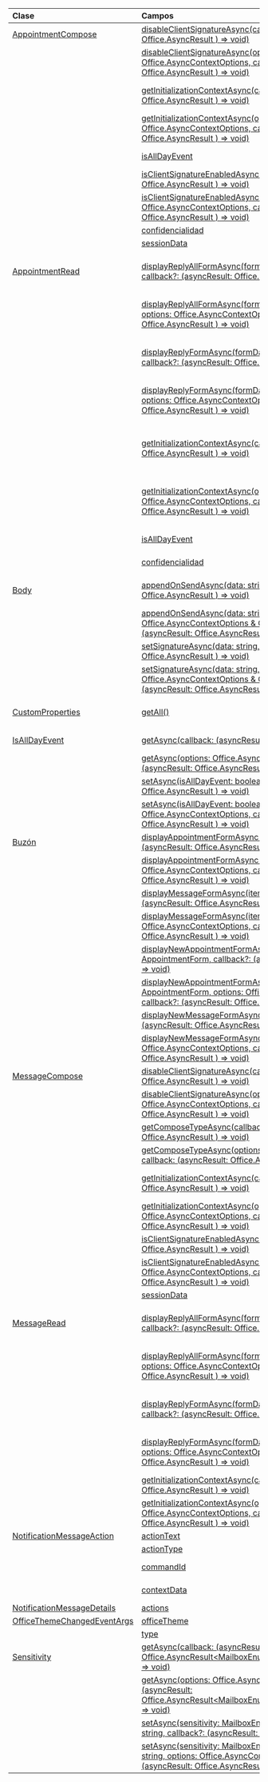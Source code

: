 | Clase | Campos | Descripción |
|:---|:---|:---|
|[AppointmentCompose](/javascript/api/outlook/outlook.appointmentcompose)|[disableClientSignatureAsync(callback?: (asyncResult: Office.AsyncResult <void> ) => void)](/javascript/api/outlook/outlook.appointmentcompose#disableclientsignatureasync-callback--asyncresult-)|Deshabilita la firma de cliente de Outlook.|
||[disableClientSignatureAsync(options: Office.AsyncContextOptions, callback?: (asyncResult: Office.AsyncResult <void> ) => void)](/javascript/api/outlook/outlook.appointmentcompose#disableclientsignatureasync-options--callback--asyncresult-)|Deshabilita la firma de cliente de Outlook.|
||[getInitializationContextAsync(callback?: (asyncResult: Office.AsyncResult <string> ) => void)](/javascript/api/outlook/outlook.appointmentcompose#getinitializationcontextasync-callback--asyncresult-)|Obtiene los datos de inicialización pasados cuando el complemento se activa mediante un mensaje accionable.|
||[getInitializationContextAsync(options: Office.AsyncContextOptions, callback?: (asyncResult: Office.AsyncResult <string> ) => void)](/javascript/api/outlook/outlook.appointmentcompose#getinitializationcontextasync-options--callback--asyncresult-)|Obtiene los datos de inicialización pasados cuando el complemento se activa mediante un mensaje accionable.|
||[isAllDayEvent](/javascript/api/outlook/outlook.appointmentcompose#isalldayevent)|Obtiene o establece la propiedad {@link Office.IsAllDayEvent} de una cita.|
||[isClientSignatureEnabledAsync(callback: (asyncResult: Office.AsyncResult <boolean> ) => void)](/javascript/api/outlook/outlook.appointmentcompose#isclientsignatureenabledasync-callback--asyncresult-)|Obtiene si la firma de cliente está habilitada.|
||[isClientSignatureEnabledAsync(options: Office.AsyncContextOptions, callback: (asyncResult: Office.AsyncResult <boolean> ) => void)](/javascript/api/outlook/outlook.appointmentcompose#isclientsignatureenabledasync-options--callback--asyncresult-)|Obtiene si la firma de cliente está habilitada.|
||[confidencialidad](/javascript/api/outlook/outlook.appointmentcompose#sensitivity)|Obtiene o establece el {@link Office.Sensitivity | sensitivity} de una cita.|
||[sessionData](/javascript/api/outlook/outlook.appointmentcompose#sessiondata)|Administra {@link Office.SessionData | SessionData} de un elemento en modo redacción.|
|[AppointmentRead](/javascript/api/outlook/outlook.appointmentread)|[displayReplyAllFormAsync(formData: string \| ReplyFormData, callback?: (asyncResult: Office.AsyncResult <void> ) => void)](/javascript/api/outlook/outlook.appointmentread#displayreplyallformasync-formdata--callback--asyncresult-)|Muestra un formulario de respuesta que incluye el remitente y todos los destinatarios del mensaje seleccionado o el organizador y todos los asistentes de la|
||[displayReplyAllFormAsync(formData: string \| ReplyFormData, options: Office.AsyncContextOptions, callback?: (asyncResult: Office.AsyncResult <void> ) => void)](/javascript/api/outlook/outlook.appointmentread#displayreplyallformasync-formdata--options--callback--asyncresult-)|Muestra un formulario de respuesta que incluye el remitente y todos los destinatarios del mensaje seleccionado o el organizador y todos los asistentes de la|
||[displayReplyFormAsync(formData: string \| ReplyFormData, callback?: (asyncResult: Office.AsyncResult <void> ) => void)](/javascript/api/outlook/outlook.appointmentread#displayreplyformasync-formdata--callback--asyncresult-)|Muestra un formulario de respuesta que incluye solo el remitente del mensaje seleccionado o el organizador de la cita seleccionada.|
||[displayReplyFormAsync(formData: string \| ReplyFormData, options: Office.AsyncContextOptions, callback?: (asyncResult: Office.AsyncResult <void> ) => void)](/javascript/api/outlook/outlook.appointmentread#displayreplyformasync-formdata--options--callback--asyncresult-)|Muestra un formulario de respuesta que incluye solo el remitente del mensaje seleccionado o el organizador de la cita seleccionada.|
||[getInitializationContextAsync(callback?: (asyncResult: Office.AsyncResult <string> ) => void)](/javascript/api/outlook/outlook.appointmentread#getinitializationcontextasync-callback--asyncresult-)|Obtiene los datos de inicialización pasados cuando el complemento es {@link https://docs.microsoft.com/outlook/actionable-messages/invoke-add-in-from-actionable-message | activado por un mensaje accionable}.|
||[getInitializationContextAsync(options: Office.AsyncContextOptions, callback?: (asyncResult: Office.AsyncResult <string> ) => void)](/javascript/api/outlook/outlook.appointmentread#getinitializationcontextasync-options--callback--asyncresult-)|Obtiene los datos de inicialización pasados cuando el complemento es {@link https://docs.microsoft.com/outlook/actionable-messages/invoke-add-in-from-actionable-message | activado por un mensaje accionable}.|
||[isAllDayEvent](/javascript/api/outlook/outlook.appointmentread#isalldayevent)|Devuelve un valor booleano que indica si el evento es todo el día.|
||[confidencialidad](/javascript/api/outlook/outlook.appointmentread#sensitivity)|Proporciona el valor de confidencialidad de la cita.|
|[Body](/javascript/api/outlook/outlook.body)|[appendOnSendAsync(data: string, callback?: (asyncResult: Office.AsyncResult <void> ) => void)](/javascript/api/outlook/outlook.body#appendonsendasync-data--callback--asyncresult-)|Anexa al envío del contenido especificado al final del cuerpo del elemento, después de cualquier firma.|
||[appendOnSendAsync(data: string, options: Office.AsyncContextOptions & CoercionTypeOptions, callback?: (asyncResult: Office.AsyncResult <void> ) => void)](/javascript/api/outlook/outlook.body#appendonsendasync-data--options--callback--asyncresult-)|Anexa al envío del contenido especificado al final del cuerpo del elemento, después de cualquier firma.|
||[setSignatureAsync(data: string, callback?: (asyncResult: Office.AsyncResult <void> ) => void)](/javascript/api/outlook/outlook.body#setsignatureasync-data--callback--asyncresult-)|Agrega o reemplaza la firma del cuerpo del elemento.|
||[setSignatureAsync(data: string, options: Office.AsyncContextOptions & CoercionTypeOptions, callback?: (asyncResult: Office.AsyncResult <void> ) => void)](/javascript/api/outlook/outlook.body#setsignatureasync-data--options--callback--asyncresult-)|Agrega o reemplaza la firma del cuerpo del elemento.|
|[CustomProperties](/javascript/api/outlook/outlook.customproperties)|[getAll()](/javascript/api/outlook/outlook.customproperties#getall--)|Devuelve un objeto con todas las propiedades personalizadas de una colección de pares nombre/valor.|
|[IsAllDayEvent](/javascript/api/outlook/outlook.isalldayevent)|[getAsync(callback: (asyncResult: Office.AsyncResult <boolean> ) => void)](/javascript/api/outlook/outlook.isalldayevent#getasync-callback--asyncresult-)|Obtiene el valor booleano que indica si el evento está todo el día o no.|
||[getAsync(options: Office.AsyncContextOptions, callback: (asyncResult: Office.AsyncResult <boolean> ) => void)](/javascript/api/outlook/outlook.isalldayevent#getasync-options--callback--asyncresult-)|Obtiene el valor booleano que indica si el evento está todo el día o no.|
||[setAsync(isAllDayEvent: boolean, callback?: (asyncResult: Office.AsyncResult <void> ) => void)](/javascript/api/outlook/outlook.isalldayevent#setasync-isalldayevent--callback--asyncresult-)|Establece el estado del evento de todo el día de una cita.|
||[setAsync(isAllDayEvent: boolean, options: Office.AsyncContextOptions, callback?: (asyncResult: Office.AsyncResult <void> ) => void)](/javascript/api/outlook/outlook.isalldayevent#setasync-isalldayevent--options--callback--asyncresult-)|Establece el estado del evento de todo el día de una cita.|
|[Buzón](/javascript/api/outlook/outlook.mailbox)|[displayAppointmentFormAsync(itemId: string, callback?: (asyncResult: Office.AsyncResult <void> ) => void)](/javascript/api/outlook/outlook.mailbox#displayappointmentformasync-itemid--callback--asyncresult-)|Muestra una cita de calendario existente.|
||[displayAppointmentFormAsync(itemId: string, options: Office.AsyncContextOptions, callback?: (asyncResult: Office.AsyncResult <void> ) => void)](/javascript/api/outlook/outlook.mailbox#displayappointmentformasync-itemid--options--callback--asyncresult-)|Muestra una cita de calendario existente.|
||[displayMessageFormAsync(itemId: string, callback?: (asyncResult: Office.AsyncResult <void> ) => void)](/javascript/api/outlook/outlook.mailbox#displaymessageformasync-itemid--callback--asyncresult-)|Muestra un mensaje existente.|
||[displayMessageFormAsync(itemId: string, options: Office.AsyncContextOptions, callback?: (asyncResult: Office.AsyncResult <void> ) => void)](/javascript/api/outlook/outlook.mailbox#displaymessageformasync-itemid--options--callback--asyncresult-)|Muestra un mensaje existente.|
||[displayNewAppointmentFormAsync(parameters: AppointmentForm, callback?: (asyncResult: Office.AsyncResult <void> ) => void)](/javascript/api/outlook/outlook.mailbox#displaynewappointmentformasync-parameters--callback--asyncresult-)|Muestra un formulario para crear una cita de calendario.|
||[displayNewAppointmentFormAsync(parameters: AppointmentForm, options: Office.AsyncContextOptions, callback?: (asyncResult: Office.AsyncResult <void> ) => void)](/javascript/api/outlook/outlook.mailbox#displaynewappointmentformasync-parameters--options--callback--asyncresult-)|Muestra un formulario para crear una cita de calendario.|
||[displayNewMessageFormAsync(parameters: any, callback?: (asyncResult: Office.AsyncResult <void> ) => void)](/javascript/api/outlook/outlook.mailbox#displaynewmessageformasync-parameters--callback--asyncresult-)|Muestra un formulario para crear un mensaje nuevo.|
||[displayNewMessageFormAsync(parameters: any, options: Office.AsyncContextOptions, callback?: (asyncResult: Office.AsyncResult <void> ) => void)](/javascript/api/outlook/outlook.mailbox#displaynewmessageformasync-parameters--options--callback--asyncresult-)|Muestra un formulario para crear un mensaje nuevo.|
|[MessageCompose](/javascript/api/outlook/outlook.messagecompose)|[disableClientSignatureAsync(callback?: (asyncResult: Office.AsyncResult <void> ) => void)](/javascript/api/outlook/outlook.messagecompose#disableclientsignatureasync-callback--asyncresult-)|Deshabilita la firma de cliente de Outlook.|
||[disableClientSignatureAsync(options: Office.AsyncContextOptions, callback?: (asyncResult: Office.AsyncResult <void> ) => void)](/javascript/api/outlook/outlook.messagecompose#disableclientsignatureasync-options--callback--asyncresult-)|Deshabilita la firma de cliente de Outlook.|
||[getComposeTypeAsync(callback: (asyncResult: Office.AsyncResult <any> ) => void)](/javascript/api/outlook/outlook.messagecompose#getcomposetypeasync-callback--asyncresult-)|Especifica el tipo de redacción de mensajes y su tipo de coerción.|
||[getComposeTypeAsync(options: Office.AsyncContextOptions, callback: (asyncResult: Office.AsyncResult <any> ) => void)](/javascript/api/outlook/outlook.messagecompose#getcomposetypeasync-options--callback--asyncresult-)|Especifica el tipo de redacción de mensajes y su tipo de coerción.|
||[getInitializationContextAsync(callback?: (asyncResult: Office.AsyncResult <string> ) => void)](/javascript/api/outlook/outlook.messagecompose#getinitializationcontextasync-callback--asyncresult-)|Obtiene los datos de inicialización pasados cuando el complemento se activa mediante un mensaje accionable.|
||[getInitializationContextAsync(options: Office.AsyncContextOptions, callback?: (asyncResult: Office.AsyncResult <string> ) => void)](/javascript/api/outlook/outlook.messagecompose#getinitializationcontextasync-options--callback--asyncresult-)|Obtiene los datos de inicialización pasados cuando el complemento se activa mediante un mensaje accionable.|
||[isClientSignatureEnabledAsync(callback: (asyncResult: Office.AsyncResult <boolean> ) => void)](/javascript/api/outlook/outlook.messagecompose#isclientsignatureenabledasync-callback--asyncresult-)|Obtiene si la firma de cliente está habilitada.|
||[isClientSignatureEnabledAsync(options: Office.AsyncContextOptions, callback: (asyncResult: Office.AsyncResult <boolean> ) => void)](/javascript/api/outlook/outlook.messagecompose#isclientsignatureenabledasync-options--callback--asyncresult-)|Obtiene si la firma de cliente está habilitada.|
||[sessionData](/javascript/api/outlook/outlook.messagecompose#sessiondata)|Administra {@link Office.SessionData | SessionData} de un elemento en modo redacción.|
|[MessageRead](/javascript/api/outlook/outlook.messageread)|[displayReplyAllFormAsync(formData: string \| ReplyFormData, callback?: (asyncResult: Office.AsyncResult <void> ) => void)](/javascript/api/outlook/outlook.messageread#displayreplyallformasync-formdata--callback--asyncresult-)|Muestra un formulario de respuesta que incluye el remitente y todos los destinatarios del mensaje seleccionado o el organizador y todos los asistentes de la|
||[displayReplyAllFormAsync(formData: string \| ReplyFormData, options: Office.AsyncContextOptions, callback?: (asyncResult: Office.AsyncResult <void> ) => void)](/javascript/api/outlook/outlook.messageread#displayreplyallformasync-formdata--options--callback--asyncresult-)|Muestra un formulario de respuesta que incluye el remitente y todos los destinatarios del mensaje seleccionado o el organizador y todos los asistentes de la|
||[displayReplyFormAsync(formData: string \| ReplyFormData, callback?: (asyncResult: Office.AsyncResult <void> ) => void)](/javascript/api/outlook/outlook.messageread#displayreplyformasync-formdata--callback--asyncresult-)|Muestra un formulario de respuesta que incluye solo el remitente del mensaje seleccionado o el organizador de la cita seleccionada.|
||[displayReplyFormAsync(formData: string \| ReplyFormData, options: Office.AsyncContextOptions, callback?: (asyncResult: Office.AsyncResult <void> ) => void)](/javascript/api/outlook/outlook.messageread#displayreplyformasync-formdata--options--callback--asyncresult-)|Muestra un formulario de respuesta que incluye solo el remitente del mensaje seleccionado o el organizador de la cita seleccionada.|
||[getInitializationContextAsync(callback?: (asyncResult: Office.AsyncResult <string> ) => void)](/javascript/api/outlook/outlook.messageread#getinitializationcontextasync-callback--asyncresult-)|Obtiene los datos de inicialización pasados cuando el complemento está|
||[getInitializationContextAsync(options: Office.AsyncContextOptions, callback?: (asyncResult: Office.AsyncResult <string> ) => void)](/javascript/api/outlook/outlook.messageread#getinitializationcontextasync-options--callback--asyncresult-)|Obtiene los datos de inicialización pasados cuando el complemento está|
|[NotificationMessageAction](/javascript/api/outlook/outlook.notificationmessageaction)|[actionText](/javascript/api/outlook/outlook.notificationmessageaction#actiontext)|Texto del vínculo de acción.|
||[actionType](/javascript/api/outlook/outlook.notificationmessageaction#actiontype)|Tipo de acción que se va a realizar.|
||[commandId](/javascript/api/outlook/outlook.notificationmessageaction#commandid)|Botón definido en el manifiesto basado en el tipo de elemento.|
||[contextData](/javascript/api/outlook/outlook.notificationmessageaction#contextdata)|Cualquier dato JSON que el botón debe transmitir.|
|[NotificationMessageDetails](/javascript/api/outlook/outlook.notificationmessagedetails)|[actions](/javascript/api/outlook/outlook.notificationmessagedetails#actions)|Especifica las acciones del mensaje.|
|[OfficeThemeChangedEventArgs](/javascript/api/outlook/outlook.officethemechangedeventargs)|[officeTheme](/javascript/api/outlook/outlook.officethemechangedeventargs#officetheme)|Obtiene el tema de Office actualizado.|
||[type](/javascript/api/outlook/outlook.officethemechangedeventargs#type)|Obtiene el tipo del evento.|
|[Sensitivity](/javascript/api/outlook/outlook.sensitivity)|[getAsync(callback: (asyncResult: Office.AsyncResult<MailboxEnums.AppointmentSensitivityType>) => void)](/javascript/api/outlook/outlook.sensitivity#getasync-callback--asyncresult-)|Obtiene el valor de la confidencialidad de la cita.|
||[getAsync(options: Office.AsyncContextOptions, callback: (asyncResult: Office.AsyncResult<MailboxEnums.AppointmentSensitivityType>) => void)](/javascript/api/outlook/outlook.sensitivity#getasync-options--callback--asyncresult-)|Obtiene el valor de la confidencialidad de la cita.|
||[setAsync(sensitivity: MailboxEnums.AppointmentSensitivityType \| string, callback?: (asyncResult: Office.AsyncResult <void> ) => void)](/javascript/api/outlook/outlook.sensitivity#setasync-sensitivity--callback--asyncresult-)|Establece el valor de la confidencialidad de la cita.|
||[setAsync(sensitivity: MailboxEnums.AppointmentSensitivityType \| string, options: Office.AsyncContextOptions, callback?: (asyncResult: Office.AsyncResult <void> ) => void)](/javascript/api/outlook/outlook.sensitivity#setasync-sensitivity--options--callback--asyncresult-)|Establece el valor de la confidencialidad de la cita.|
